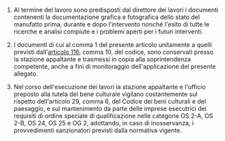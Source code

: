 1. Al termine del lavoro sono predisposti dal direttore dei lavori i documenti contenenti la documentazione grafica e fotografica dello stato del manufatto prima, durante e dopo l'intervento nonché l'esito di tutte le ricerche e analisi compiute e i problemi aperti per i futuri interventi.

2. I documenti di cui al comma 1 del presente articolo unitamente a quelli previsti dall'[articolo 116](/index.html?article=articolo-116&version=2), comma 10, del codice, sono conservati presso la stazione appaltante e trasmessi in copia alla soprintendenza competente, anche a fini di monitoraggio dell'applicazione del presente allegato.

3. Nel corso dell'esecuzione dei lavori la stazione appaltante e l'ufficio preposto alla tutela del bene culturale vigilano costantemente sul rispetto dell'articolo 29, comma 6, del Codice dei beni culturali e del paesaggio, e sul mantenimento da parte delle imprese esecutrici dei requisiti di ordine speciale di qualificazione nelle categorie OS 2-A, OS 2-B, OS 24, OS 25 e OG 2, adottando, in caso di inosservanza, i provvedimenti sanzionatori previsti dalla normativa vigente.